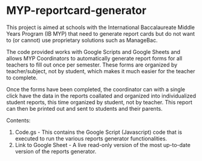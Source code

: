# MYP-reportcard-generator
This project is aimed at schools with the International Baccalaureate Middle Years Program (IB MYP) that need to generate report cards but do not want to (or cannot) use proprietary solutions such as ManageBac.

The code provided works with Google Scripts and Google Sheets and allows MYP Coordinators to automatically generate report forms for all teachers to fill out once per semester. These forms are organized by teacher/subject, not by student, which makes it much easier for the teacher to complete.

Once the forms have been completed, the coordinator can with a single click have the data in the reports coallated and organized into individualized student reports, this time organized by student, not by teacher. This report can then be printed out and sent to students and their parents.


Contents:
1. Code.gs - This contains the Google Script (Javascript) code that is executed to run the various reports generator functionalities.
2. Link to Google Sheet - A live read-only version of the most up-to-date version of the reports generator. 
